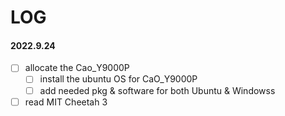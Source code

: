 # LOG

#### 2022.9.24

- [ ] allocate the Cao_Y9000P
  - [ ] install the ubuntu OS for CaO_Y9000P
  - [ ] add needed pkg & software for both Ubuntu & Windowss
- [ ] read MIT Cheetah 3